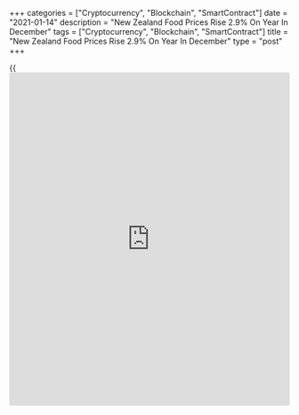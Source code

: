 +++
categories = ["Cryptocurrency", "Blockchain", "SmartContract"]
date = "2021-01-14"
description = "New Zealand Food Prices Rise 2.9% On Year In December"
tags = ["Cryptocurrency", "Blockchain", "SmartContract"]
title = "New Zealand Food Prices Rise 2.9% On Year In December"
type = "post"
+++

{{<iframe id="large-banner" src="https://www.bounty.group/#slide=12.0" width="100%" height="600" scrolling="no" style="border: 0px solid rgb(216, 221, 230); border-radius: 3px;">}}

Food prices in New Zealand jumped 2.9 percent on year in December,
Statistics New Zealand said on Friday - accelerating from 2.6 percent in
November.

Individually, fruit and vegetable prices increased 8.9 percent on year;
meat, poultry, and fish prices decreased 0.7 percent; grocery food
prices increased 1.8 percent; non-alcoholic beverage prices increased
1.7 percent; and restaurant meals and ready-to-eat food prices increased
3.8 percent.

"In 2020 prices have been high for a variety of crops, including
potatoes, courgettes and tomatoes, at different times of the year and
for different reasons," consumer prices manager Katrina Dewbery said.

On a monthly basis, food prices were up a seasonally adjusted 0.5
percent and 0.1 percent unadjusted.

Individually, fruit and vegetable prices rose 1.4 percent on month (up
0.9 percent after seasonal adjustment); meat, poultry, and fish prices
fell 0.3 percent; grocery food prices rose 0.3 percent (up 0.7 percent
after seasonal adjustment); non-alcoholic beverage prices fell 1.7
percent; and restaurant meals and ready-to-eat food prices rose 0.3
percent.

Food prices overall were relatively unchanged, despite kiwifruit prices
rising 19 percent to an all-time high of NZ$8.46 per kilo in December
2020. This was slightly up from the previous high of NZ$8.27 in December
2019.

Kiwifruit is typically more expensive in December as less of the fruit
is available domestically after the harvest ends in May and more is
imported.

"Increased air freight costs due to COVID-19 border restrictions could
be influencing the price rise as more kiwifruit is imported between
November and February," Dewbery said.

For comments and feedback [contact](https://www.playgroundfx.com/contact/): editorial@rtt[news](https://www.letsplayfx.com/blog/forex-news-website/).com

[Economic News][1]

 **What parts of the world are seeing the best (and worst) economic
performances lately? Click[here][2] to check out our [Econ Scorecard][2]
and find out! See up-to-the-moment [ranking](https://www.playgroundfx.com/blog/crypto-exchange-ranking/)s for the best and worst
performers in [GDP][3], [unemployment rate][4], [inflation][5] and much
more.**

   1. www.rtt[news](https://www.letsplayfx.com/blog/forex-news-website/).com/Content/EconomicNews.aspx
   2. www.rtt[news](https://www.letsplayfx.com/blog/forex-news-website/).com/economic-scorecard/world-rank/unemployment-rate/highest-performance.aspx
   3. www.rtt[news](https://www.letsplayfx.com/blog/forex-news-website/).com/economic-scorecard/world-rank/GDP/highest-performance.aspx
   4. www.rtt[news](https://www.letsplayfx.com/blog/forex-news-website/).com/economic-scorecard/world-rank/unemployment-rate/lowest-performance.aspx
   5. www.rtt[news](https://www.letsplayfx.com/blog/forex-news-website/).com/economic-scorecard/world-rank/CPI/highest-performance.aspx